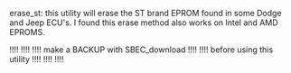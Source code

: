 erase_st: this utility will erase the
ST brand EPROM found in some Dodge and
Jeep ECU's. I found this erase method
also works on Intel and AMD EPROMS. 

!!!!                                  !!!!
!!!! make a BACKUP with SBEC_download !!!!
!!!! before using this utility        !!!!
!!!!                                  !!!!

